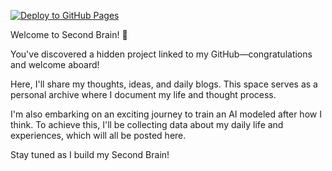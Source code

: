 [![Deploy to GitHub Pages](https://github.com/kvnlabs/Second-Brain/actions/workflows/deploy.yml/badge.svg)](https://github.com/kvnlabs/Second-Brain/actions/workflows/cl.yml)

Welcome to Second Brain! 🎉

You've discovered a hidden project linked to my GitHub—congratulations and welcome aboard!

Here, I'll share my thoughts, ideas, and daily blogs. This space serves as a personal archive where I document my life and thought process.

I'm also embarking on an exciting journey to train an AI modeled after how I think. To achieve this, I'll be collecting data about my daily life and experiences, which will all be posted here.

Stay tuned as I build my Second Brain!
